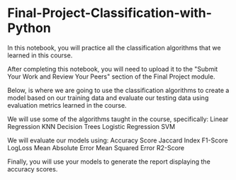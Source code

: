 # Final-Project-Classification-with-Python

In this notebook, you will practice all the classification algorithms that we learned in this course.

After completing this notebook, you will need to upload it to the "Submit Your Work and Review Your Peers" section of the Final Project module.

Below, is where we are going to use the classification algorithms to create a model based on our training data and evaluate our testing data using evaluation metrics learned in the course.

We will use some of the algorithms taught in the course, specifically:
Linear Regression
KNN
Decision Trees
Logistic Regression
SVM

We will evaluate our models using:
Accuracy Score
Jaccard Index
F1-Score
LogLoss
Mean Absolute Error
Mean Squared Error
R2-Score

Finally, you will use your models to generate the report displaying the accuracy scores.

